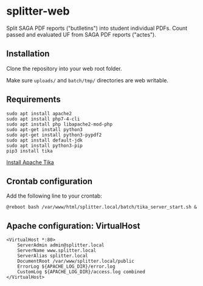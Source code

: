 # splitter-web
Split SAGA PDF reports ("butlletins") into student individual PDFs. Count passed and evaluated UF from SAGA PDF reports ("actes").

## Installation
Clone the repository into your web root folder.

Make sure `uploads/` and `batch/tmp/` directories are web writable.

## Requirements
```
sudo apt install apache2
sudo apt install php7-4-cli
sudo apt install php libapache2-mod-php
sudo apt-get install python3	
sudo apt-get install python3-pypdf2
sudo apt install default-jdk
sudo apt install python3-pip
pip3 install tika
```
[Install Apache Tika](https://thecustomizewindows.com/2018/06/how-to-install-apache-tika-on-ubuntu/)

## Crontab configuration
Add the following line to your crontab:
```
@reboot bash /var/www/html/splitter.local/batch/tika_server_start.sh &
```

## Apache configuration: VirtualHost
```
<VirtualHost *:80>
	ServerAdmin admin@splitter.local
	ServerName www.splitter.local
	ServerAlias splitter.local
	DocumentRoot /var/www/splitter.local/public
	ErrorLog ${APACHE_LOG_DIR}/error.log
	CustomLog ${APACHE_LOG_DIR}/access.log combined
</VirtualHost>
```

